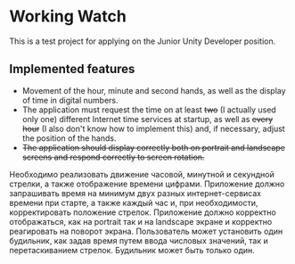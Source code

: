 # Working Watch
 This is a test project for applying on the Junior Unity Developer position.

## Implemented features
 - Movement of the hour, minute and second hands, as well as the display of time in digital numbers.
 - The application must request the time on at least ~~two~~ (I actually used only one) different Internet time services at startup, as well as ~~every hour~~ (I also don't know how to implement this) and, if necessary, adjust the position of the hands.
 - ~~The application should display correctly both on portrait and landscape screens and respond correctly to screen rotation.~~


Необходимо реализовать движение часовой, минутной и секундной стрелки, а также отображение времени цифрами.
Приложение должно запрашивать время на минимум двух разных интернет-сервисах времени при старте, а также каждый час и, при необходимости, корректировать положение стрелок.
Приложение должно корректно отображаться, как на portrait так и на landscape экране и корректно реагировать на поворот экрана.
Пользователь может установить один будильник, как задав время путем ввода числовых значений, так и перетаскиванием стрелок. Будильник может быть только один.